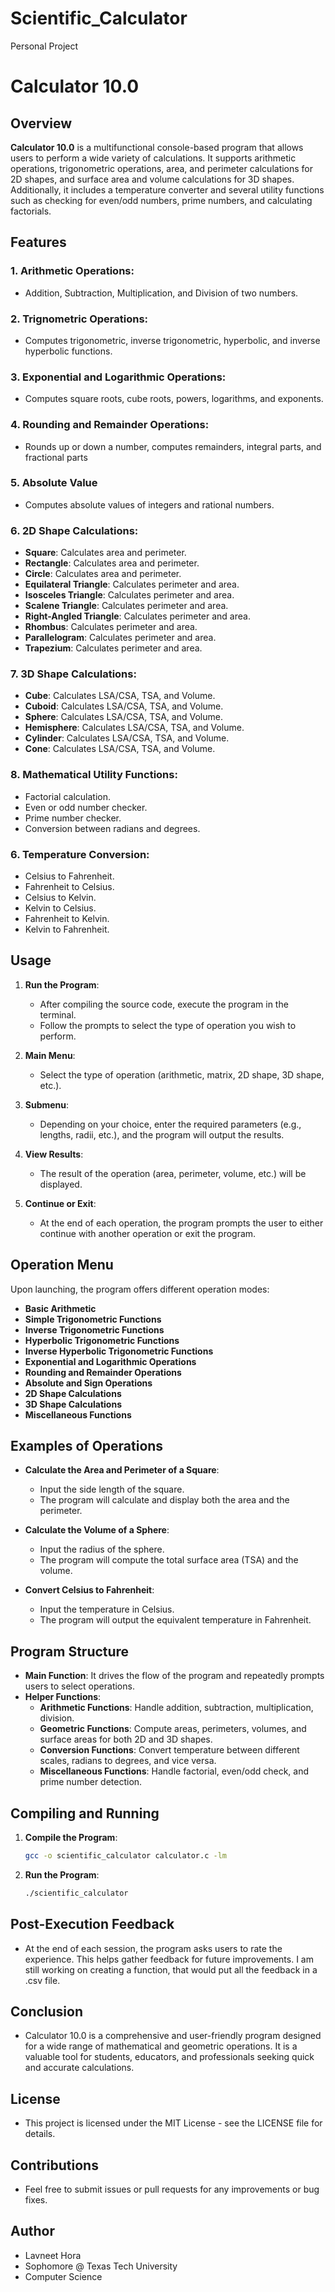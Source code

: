 # Scientific_Calculator
Personal Project
# Calculator 10.0

## Overview

**Calculator 10.0** is a multifunctional console-based program that allows users to perform a wide variety of calculations. It supports arithmetic operations, trigonometric operations, area, and perimeter calculations for 2D shapes, and surface area and volume calculations for 3D shapes. Additionally, it includes a temperature converter and several utility functions such as checking for even/odd numbers, prime numbers, and calculating factorials.

## Features

### 1. Arithmetic Operations:
- Addition, Subtraction, Multiplication, and Division of two numbers.
  
### 2. Trignometric Operations:
- Computes trigonometric, inverse trigonometric, hyperbolic, and inverse hyperbolic functions.

### 3. Exponential and Logarithmic Operations: 
- Computes square roots, cube roots, powers, logarithms, and exponents.

### 4. Rounding and Remainder Operations:
- Rounds up or down a number, computes remainders, integral parts, and fractional parts

### 5. Absolute Value
- Computes absolute values of integers and rational numbers.

### 6. 2D Shape Calculations:
- **Square**: Calculates area and perimeter.
- **Rectangle**: Calculates area and perimeter.
- **Circle**: Calculates area and perimeter.
- **Equilateral Triangle**: Calculates perimeter and area.
- **Isosceles Triangle**: Calculates perimeter and area.
- **Scalene Triangle**: Calculates perimeter and area.
- **Right-Angled Triangle**: Calculates perimeter and area.
- **Rhombus**: Calculates perimeter and area.
- **Parallelogram**: Calculates perimeter and area.
- **Trapezium**: Calculates perimeter and area.

### 7. 3D Shape Calculations:
- **Cube**: Calculates LSA/CSA, TSA, and Volume.
- **Cuboid**: Calculates LSA/CSA, TSA, and Volume.
- **Sphere**: Calculates LSA/CSA, TSA, and Volume.
- **Hemisphere**: Calculates LSA/CSA, TSA, and Volume.
- **Cylinder**: Calculates LSA/CSA, TSA, and Volume.
- **Cone**: Calculates LSA/CSA, TSA, and Volume.

### 8. Mathematical Utility Functions:
- Factorial calculation.
- Even or odd number checker.
- Prime number checker.
- Conversion between radians and degrees.
  
### 6. Temperature Conversion:
- Celsius to Fahrenheit.
- Fahrenheit to Celsius.
- Celsius to Kelvin.
- Kelvin to Celsius.
- Fahrenheit to Kelvin.
- Kelvin to Fahrenheit.

## Usage

1. **Run the Program**:
   - After compiling the source code, execute the program in the terminal.
   - Follow the prompts to select the type of operation you wish to perform.

2. **Main Menu**:
   - Select the type of operation (arithmetic, matrix, 2D shape, 3D shape, etc.).
   
3. **Submenu**:
   - Depending on your choice, enter the required parameters (e.g., lengths, radii, etc.), and the program will output the results.
  
4. **View Results**:
   - The result of the operation (area, perimeter, volume, etc.) will be displayed.

5. **Continue or Exit**:
   - At the end of each operation, the program prompts the user to either continue with another operation or exit the program.

## Operation Menu

Upon launching, the program offers different operation modes:
- **Basic Arithmetic**
- **Simple Trigonometric Functions**
- **Inverse Trigonometric Functions**
- **Hyperbolic Trigonometric Functions**
- **Inverse Hyperbolic Trigonometric Functions**
- **Exponential and Logarithmic Operations**
- **Rounding and Remainder Operations**
- **Absolute and Sign Operations**
- **2D Shape Calculations**
- **3D Shape Calculations**
- **Miscellaneous Functions**

## Examples of Operations

- **Calculate the Area and Perimeter of a Square**:
  - Input the side length of the square.
  - The program will calculate and display both the area and the perimeter.
  
- **Calculate the Volume of a Sphere**:
  - Input the radius of the sphere.
  - The program will compute the total surface area (TSA) and the volume.
  
- **Convert Celsius to Fahrenheit**:
  - Input the temperature in Celsius.
  - The program will output the equivalent temperature in Fahrenheit.

## Program Structure

- **Main Function**: It drives the flow of the program and repeatedly prompts users to select operations.
- **Helper Functions**:
  - **Arithmetic Functions**: Handle addition, subtraction, multiplication, division.
  - **Geometric Functions**: Compute areas, perimeters, volumes, and surface areas for both 2D and 3D shapes.
  - **Conversion Functions**: Convert temperature between different scales, radians to degrees, and vice versa.
  - **Miscellaneous Functions**: Handle factorial, even/odd check, and prime number detection.

## Compiling and Running

1. **Compile the Program**:
   ```bash
   gcc -o scientific_calculator calculator.c -lm
2. **Run the Program**:
   ```bash
   ./scientific_calculator

## Post-Execution Feedback

- At the end of each session, the program asks users to rate the experience. This helps gather feedback for future improvements. I am still working on creating a function, that would put all the feedback in a .csv file.

## Conclusion

- Calculator 10.0 is a comprehensive and user-friendly program designed for a wide range of mathematical and geometric operations. It is a valuable tool for students, educators, and professionals seeking quick and accurate calculations.

## License

- This project is licensed under the MIT License - see the LICENSE file for details.

## Contributions

- Feel free to submit issues or pull requests for any improvements or bug fixes.

## Author

- Lavneet Hora
- Sophomore @ Texas Tech University
- Computer Science
